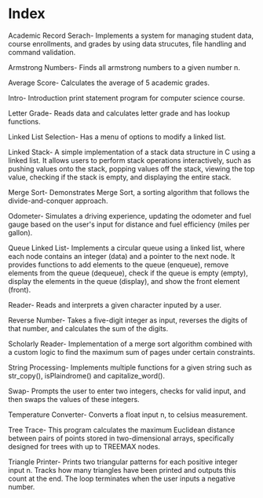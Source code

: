 # Index 

Academic Record Serach- Implements a system for managing student data, course enrollments, and grades by using data strucutes, file handling and command validation.

Armstrong Numbers- Finds all armstrong  numbers to a given number n.

Average Score- Calculates the average of 5 academic grades.

Intro- Introduction print statement program for computer science course.

Letter Grade- Reads data and calculates letter grade and has lookup functions.

Linked List Selection- Has a menu of options to modify a linked list.

Linked Stack- A simple implementation of a stack data structure in C using a linked list. It allows users to perform stack operations interactively, such as pushing values onto the stack, popping values off the stack, viewing the top value, checking if the stack is empty, and displaying the entire stack.

Merge Sort- Demonstrates Merge Sort, a sorting algorithm that follows the divide-and-conquer approach.

Odometer- Simulates a driving experience, updating the odometer and fuel gauge based on the user's input for distance and fuel efficiency (miles per gallon).

Queue Linked List- Implements a circular queue using a linked list, where each node contains an integer (data) and a pointer to the next node. It provides functions to add elements to the queue (enqueue), remove elements from the queue (dequeue), check if the queue is empty (empty), display the elements in the queue (display), and show the front element (front).

Reader- Reads and interprets a given character inputed by a user.

Reverse Number- Takes a five-digit integer as input, reverses the digits of that number, and calculates the sum of the digits. 

Scholarly Reader- Implementation of a merge sort algorithm combined with a custom logic to find the maximum sum of pages under certain constraints.

String Processing- Implements multiple functions for a given string such as str_copy(), isPlaindrome() and capitalize_word().

Swap- Prompts the user to enter two integers, checks for valid input, and then swaps the values of these integers.

Temperature Converter- Converts a float input n, to celsius measurement.

Tree Trace- This program calculates the maximum Euclidean distance between pairs of points stored in two-dimensional arrays, specifically designed for trees with up to TREEMAX nodes.

Triangle Printer- Prints two triangular patterns for each positive integer input n. Tracks how many triangles have been printed and outputs this count at the end. The loop terminates when the user inputs a negative number.

